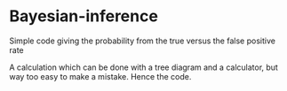 # Bayesian-inference
Simple code giving the probability from the true versus the false positive rate

A calculation which can be done with a tree diagram and a calculator, but way too easy to make a mistake. Hence the code.
